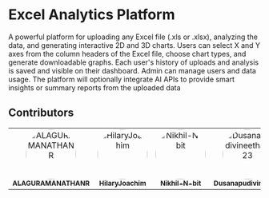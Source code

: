 # Excel Analytics Platform

A powerful platform for uploading any Excel file (.xls or .xlsx), analyzing the data, and generating
interactive 2D and 3D charts. Users can select X and Y axes from the column headers of the Excel file,
choose chart types, and generate downloadable graphs. Each user's history of uploads and analysis is saved
and visible on their dashboard. Admin can manage users and data usage. The platform will optionally
integrate AI APIs to provide smart insights or summary reports from the uploaded data


## Contributors 

<table>
  <tr>
    <td align="center">
      <a href="https://github.com/Nagasai0612">
        <img src="https://github.com/Nagasai0612.png" width="100" style="border-radius: 50%;" alt="ALAGURAMANATHANR"/>
        <br />
        <sub><b>ALAGURAMANATHANR</b></sub>
      </a>
      <br />
    </td>
    <td align="center">
      <a href="https://github.com/HilaryJoachim">
        <img src="https://github.com/HilaryJoachim.png" width="100" style="border-radius: 50%;" alt="HilaryJoachim"/>
        <br />
        <sub><b>HilaryJoachim</b></sub>
      </a>
      <br />
    </td>
    <td align="center">
      <a href="https://github.com/Nikhil-N-bit">
        <img src="https://github.com/Nikhil-N-bit.png" width="100" style="border-radius: 50%;" alt="Nikhil-N-bit"/>
        <br />
        <sub><b>Nikhil-N-bit</b></sub>
      </a>
      <br />
    </td>
    <td align="center">
      <a href="https://github.com/Dusanapudivineetha123">
        <img src="https://github.com/Dusanapudivineetha123.png" width="100" style="border-radius: 50%;" alt="Dusanapudivineetha123"/>
        <br />
        <sub><b>Dusanapudivineetha</b></sub>
      </a>
      <br />
    </td>
  </tr>
</table>
